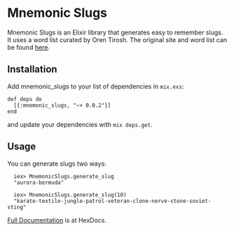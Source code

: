 # Mnemonic Slugs

Mnemonic Slugs is an Elixir library that generates easy to remember slugs. It uses a 
word list curated by Oren Tirosh. The original site and word list can be found [here](http://web.archive.org/web/20100105040244/http://tothink.com/mnemonic/index.html).

## Installation

Add mnemonic_slugs to your list of dependencies in `mix.exs`:

```
def deps do
  [{:mnemonic_slugs, "~> 0.0.2"}]
end
```

and update your dependencies with `mix deps.get`.

## Usage

You can generate slugs two ways:

```
  iex> MnemonicSlugs.generate_slug
  "aurora-bermuda"

  iex> MnemonicSlugs.generate_slug(10)
  "karate-textile-jungle-patrol-veteran-clone-nerve-stone-soviet-sting"
```

[Full Documentation](https://hexdocs.pm/mnemonic_slugs/MnemonicSlugs.html) is at HexDocs.
